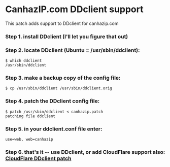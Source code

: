 # CanhazIP.com DDclient support
This patch adds support to DDclient for canhazip.com

### Step 1. install DDclient (I'll let you figure that out)

### Step 2. locate DDclient (Ubuntu = /usr/sbin/ddclient):
```
$ which ddclient
/usr/sbin/ddclient
```

### Step 3. make a backup copy of the config file:
```
$ cp /usr/sbin/ddclient /usr/sbin/ddclient.orig
```

### Step 4. patch the DDclient config file:
```
$ patch /usr/sbin/ddclient < canhazip.patch
patching file ddclient
```

### Step 5. in your ddclient.conf file enter:
```
use=web, web=canhazip
```

### Step 6. that's it -- use DDclient, or add CloudFlare support also: [CloudFlare DDclient patch](http://blog.peter-r.co.uk/cloudflare-ddclient-patch.html)
